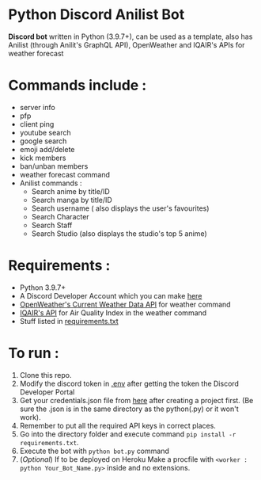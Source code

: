 # Python Discord Anilist Bot
**Discord bot** written in Python (3.9.7+), can be used as a template, also has Anilist (through Anilit's GraphQL API), OpenWeather and IQAIR's APIs for weather forecast
# Commands include : 
* server info 
* pfp 
* client ping 
* youtube search 
* google search
* emoji add/delete
* kick members
* ban/unban members
* weather forecast command
* Anilist commands : 
  * Search anime by title/ID
  * Search manga by title/ID
  * Search username ( also displays the user's favourites)
  * Search Character
  * Search Staff 
  * Search Studio (also displays the studio's top 5 anime)
# Requirements :
 * Python 3.9.7+
 * A Discord Developer Account which you can make [here](https://discord.com/developers/docs/intro)
 * [OpenWeather's Current Weather Data API](https://openweathermap.org/current) for weather command 
 * [IQAIR's API](https://api-docs.iqair.com/) for Air Quality Index in the weather command
 * Stuff listed in [requirements.txt](https://github.com/saronik/PythonDiscordBot/blob/main/requirements.txt)
# **To run :**
  1. Clone this repo.
  2. Modify the discord token in [.env](https://github.com/saronik/PythonDiscordBot/blob/main/.env) after getting the token the Discord Developer Portal
  3. Get your credentials.json file from [here](https://console.cloud.google.com/apis/credentials) after creating a project first. (Be sure the .json is in the same directory as the python(.py) or it won't work).
  4. Remember to put all the required API keys in correct places.
  5. Go into the directory folder and execute command `pip install -r requirements.txt`.
  6. Execute the bot with `python bot.py` command
  7. (*Optional*) If to be deployed on Heroku Make a procfile with `<worker : python Your_Bot_Name.py>` inside and no extensions.

